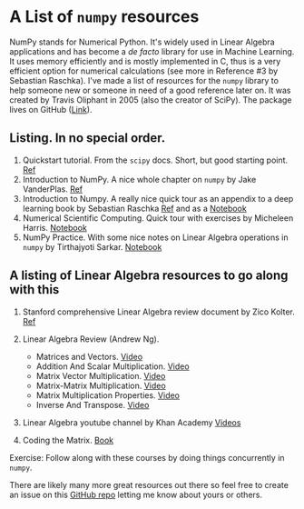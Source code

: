 # A List of `numpy` resources

NumPy stands for Numerical Python.  It's widely used in Linear Algebra applications and has become a _de facto_ library for use in Machine Learning.  It uses memory efficiently and is mostly implemented in C, thus is a very efficient option for numerical calculations (see more in Reference #3 by Sebastian Raschka).  I've made a list of resources for the `numpy` library to help someone new or someone in need of a good reference later on.  It was created by Travis Oliphant in 2005 (also the creator of SciPy).  The package lives on GitHub ([Link](https://github.com/numpy/numpy)).

## Listing.  In no special order.

1.  Quickstart tutorial.  From the `scipy` docs.  Short, but good starting point. [Ref](https://docs.scipy.org/doc/numpy-dev/user/quickstart.html)
2.  Introduction to NumPy.  A nice whole chapter on `numpy` by Jake VanderPlas. [Ref](https://jakevdp.github.io/PythonDataScienceHandbook/02.00-introduction-to-numpy.html)
3.  Introduction to Numpy.  A really nice quick tour as an appendix to a deep learning book by Sebastian Raschka [Ref](https://sebastianraschka.com/pdf/books/dlb/appendix_f_numpy-intro.pdf) and as a [Notebook](https://github.com/rasbt/deep-learning-book/blob/master/code/appendix_f_numpy-intro/appendix_f_numpy-intro.ipynb)
3.  Numerical Scientific Computing.  Quick tour with exercises by Micheleen Harris.  [Notebook](https://notebooks.azure.com/rheartpython/libraries/PythonDS101/html/07.NumericalScientificComputing.ipynb)
4.  NumPy Practice.  With some nice notes on Linear Algebra operations in `numpy` by Tirthajyoti Sarkar.  [Notebook](https://github.com/tirthajyoti/PythonMachineLearning/blob/master/Pandas%20and%20Numpy/Numpy%20practice.ipynb)

## A listing of Linear Algebra resources to go along with this

1.  Stanford comprehensive Linear Algebra review document by Zico Kolter.  [Ref](http://web.stanford.edu/class/cs224n/readings/cs229-linalg.pdf)
2.  Linear Algebra Review (Andrew Ng).

    * Matrices and Vectors. [Video](https://www.youtube.com/watch?v=Dft1cqjwlXE)
    * Addition And Scalar Multiplication. [Video](https://www.youtube.com/watch?v=4WP6jVGIn7M)
    * Matrix Vector Multiplication.  [Video](https://www.youtube.com/watch?v=gPegoVYp64w)
    * Matrix-Matrix Multiplication.  [Video](https://www.youtube.com/watch?v=_lrHXJRukMw)
    * Matrix Multiplication Properties.  [Video](https://www.youtube.com/watch?v=c7GhnL2N--I)
    * Inverse And Transpose.  [Video](https://www.youtube.com/watch?v=7snro4M6ukk)

3.  Linear Algebra youtube channel by Khan Academy [Videos](https://www.youtube.com/channel/UCGYSKl6e3HM0PP7QR35Crug)
4.  Coding the Matrix.  [Book](http://codingthematrix.com/)

Exercise:  Follow along with these courses by doing things concurrently in `numpy`.

There are likely many more great resources out there so feel free to create an issue on this [GitHub repo](https://github.com/michhar/navigating-ml/issues) letting me know about yours or others.



